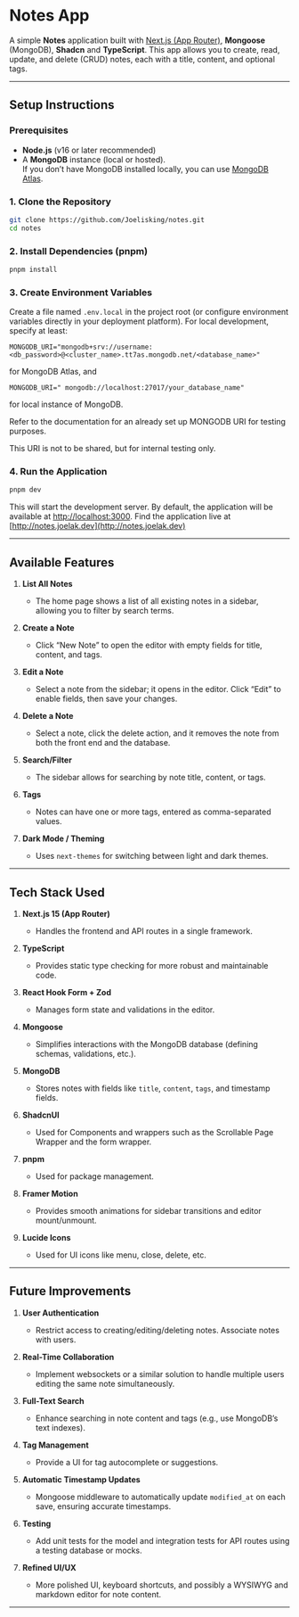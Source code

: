 # Notes App

A simple **Notes** application built with [Next.js (App Router)](https://nextjs.org/), **Mongoose** (MongoDB), **Shadcn** and **TypeScript**. This app allows you to create, read, update, and delete (CRUD) notes, each with a title, content, and optional tags.

---

## Setup Instructions

### Prerequisites

- **Node.js** (v16 or later recommended)
- A **MongoDB** instance (local or hosted).  
  If you don’t have MongoDB installed locally, you can use [MongoDB Atlas](https://www.mongodb.com/cloud/atlas).

### 1. Clone the Repository

```bash
git clone https://github.com/Joelisking/notes.git
cd notes
```

### 2. Install Dependencies (pnpm)

```bash
pnpm install
```

### 3. Create Environment Variables

Create a file named `.env.local` in the project root (or configure environment variables directly in your deployment platform). For local development, specify at least:

```
MONGODB_URI="mongodb+srv://username:<db_password>@<cluster_name>.tt7as.mongodb.net/<database_name>"
```
for MongoDB Atlas, and

```
MONGODB_URI=" mongodb://localhost:27017/your_database_name"
```
for local instance of MongoDB.

Refer to the documentation for an already set up MONGODB URI for testing purposes.

This URI is not to be shared, but for internal testing only.

### 4. Run the Application

```bash
pnpm dev
```

This will start the development server. By default, the application will be available at [http://localhost:3000](http://localhost:3000). Find the application live at [http://notes.joelak.dev](http://notes.joelak.dev)

---

## Available Features

1. **List All Notes**  
   - The home page shows a list of all existing notes in a sidebar, allowing you to filter by search terms.

2. **Create a Note**  
   - Click “New Note” to open the editor with empty fields for title, content, and tags.

3. **Edit a Note**  
   - Select a note from the sidebar; it opens in the editor. Click “Edit” to enable fields, then save your changes.

4. **Delete a Note**  
   - Select a note, click the delete action, and it removes the note from both the front end and the database.

5. **Search/Filter**  
   - The sidebar allows for searching by note title, content, or tags.

6. **Tags**  
   - Notes can have one or more tags, entered as comma-separated values.

7. **Dark Mode / Theming**  
   - Uses `next-themes` for switching between light and dark themes.

---

## Tech Stack Used

1. **Next.js 15 (App Router)**  
   - Handles the frontend and API routes in a single framework.

2. **TypeScript**  
   - Provides static type checking for more robust and maintainable code.

3. **React Hook Form + Zod**  
   - Manages form state and validations in the editor.

4. **Mongoose**  
   - Simplifies interactions with the MongoDB database (defining schemas, validations, etc.).

5. **MongoDB**  
   - Stores notes with fields like `title`, `content`, `tags`, and timestamp fields.

6. **ShadcnUI**  
   - Used for Components and wrappers such as the Scrollable Page Wrapper and the form wrapper.

7. **pnpm**  
   - Used for package management.

8. **Framer Motion**  
   - Provides smooth animations for sidebar transitions and editor mount/unmount.

9. **Lucide Icons**  
   - Used for UI icons like menu, close, delete, etc.

---

## Future Improvements

1. **User Authentication**  
   - Restrict access to creating/editing/deleting notes. Associate notes with users.

2. **Real-Time Collaboration**  
   - Implement websockets or a similar solution to handle multiple users editing the same note simultaneously.

3. **Full-Text Search**  
   - Enhance searching in note content and tags (e.g., use MongoDB’s text indexes).

5. **Tag Management**  
   - Provide a UI for tag autocomplete or suggestions.

6. **Automatic Timestamp Updates**  
   - Mongoose middleware to automatically update `modified_at` on each save, ensuring accurate timestamps.

7. **Testing**  
   - Add unit tests for the model and integration tests for API routes using a testing database or mocks.

8. **Refined UI/UX**  
   - More polished UI, keyboard shortcuts, and possibly a WYSIWYG and markdown editor for note content.

---
